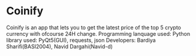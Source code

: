 # Coinify
Coinify is an app that lets you to get the latest price of the top 5 crypto currency with ofcourse 24H change.
Programming lanquage used: Python
library used: PyQt5(GUI), requests, json
Developers: Bardiya Sharifi(BASI2004), Navid Dargahi(Navid-d)

